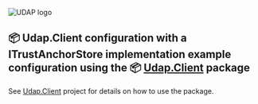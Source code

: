 ![UDAP logo](https://avatars.githubusercontent.com/u/77421324?s=48&v=4)

## 📦 Udap.Client configuration with a ITrustAnchorStore implementation example configuration using the 📦 [Udap.Client](https://www.nuget.org/packages?q=udap.client) package

See [Udap.Client](../../../Udap.Client/docs/README.md) project for details on how to use the package.